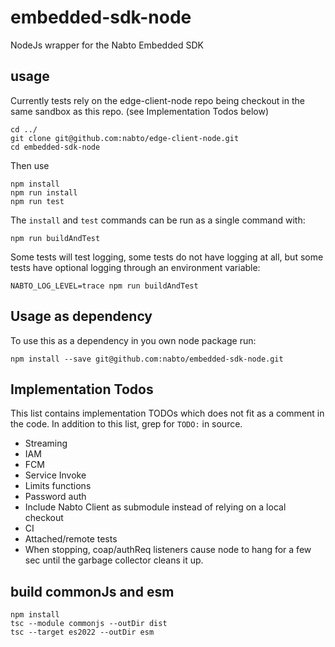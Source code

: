 # embedded-sdk-node
NodeJs wrapper for the Nabto Embedded SDK


## usage

Currently tests rely on the edge-client-node repo being checkout in the same sandbox as this repo. (see Implementation Todos below)

```
cd ../
git clone git@github.com:nabto/edge-client-node.git
cd embedded-sdk-node
```

Then use
```
npm install
npm run install
npm run test
```

The `install` and `test` commands can be run as a single command with:

```
npm run buildAndTest
```

Some tests will test logging, some tests do not have logging at all, but some tests have optional logging through an environment variable:

```
NABTO_LOG_LEVEL=trace npm run buildAndTest
```

## Usage as dependency

To use this as a dependency in you own node package run:

```
npm install --save git@github.com:nabto/embedded-sdk-node.git
```

## Implementation Todos

This list contains implementation TODOs which does not fit as a comment in the code. In addition to this list, grep for `TODO:` in source.

 * Streaming
 * IAM
 * FCM
 * Service Invoke
 * Limits functions
 * Password auth
 * Include Nabto Client as submodule instead of relying on a local checkout
 * CI
 * Attached/remote tests
 * When stopping, coap/authReq listeners cause node to hang for a few sec until the garbage collector cleans it up.


## build commonJs and esm

```
npm install
tsc --module commonjs --outDir dist
tsc --target es2022 --outDir esm
```
